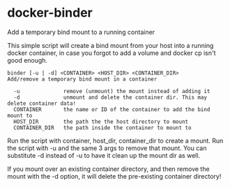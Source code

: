 # docker-binder
Add a temporary bind mount to a running container

This simple script will create a bind mount from your host into a running docker container, in case you forgot to
add a volume and docker cp isn't good enough.

```
binder [-u | -d] <CONTAINER> <HOST_DIR> <CONTAINER_DIR>
Add/remove a temporary bind mount in a container

  -u              remove (unmount) the mount instead of adding it
  -d              unmount and delete the container dir. This may delete container data!
  CONTAINER       the name or ID of the container to add the bind mount to
  HOST_DIR        the path the the host directory to mount
  CONTAINER_DIR   the path inside the container to mount to
```

Run the script with container, host_dir, container_dir to create a mount. Run the script with -u and the same 3 args to
remove that mount. You can substitute -d instead of -u to have it clean up the mount dir as well.

If you mount over an existing container directory, and then remove the mount with the -d option, it will delete the
pre-existing container directory!
